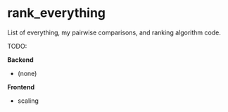 # rank_everything
List of everything, my pairwise comparisons, and ranking algorithm code.

TODO:

**Backend**
* (none)
    
**Frontend**
* scaling

